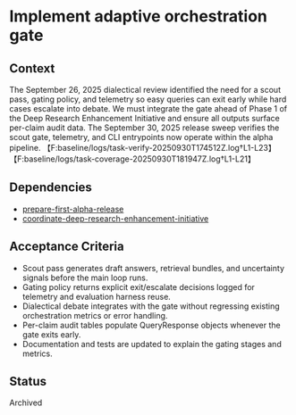 # Implement adaptive orchestration gate

## Context
The September 26, 2025 dialectical review identified the need for a scout
pass, gating policy, and telemetry so easy queries can exit early while hard
cases escalate into debate. We must integrate the gate ahead of Phase 1 of the
Deep Research Enhancement Initiative and ensure all outputs surface per-claim
audit data. The September 30, 2025 release sweep verifies the scout gate,
telemetry, and CLI entrypoints now operate within the alpha pipeline.
【F:baseline/logs/task-verify-20250930T174512Z.log†L1-L23】【F:baseline/logs/task-coverage-20250930T181947Z.log†L1-L21】

## Dependencies
- [prepare-first-alpha-release](prepare-first-alpha-release.md)
- [coordinate-deep-research-enhancement-initiative](coordinate-deep-research-enhancement-initiative.md)

## Acceptance Criteria
- Scout pass generates draft answers, retrieval bundles, and uncertainty
  signals before the main loop runs.
- Gating policy returns explicit exit/escalate decisions logged for telemetry
  and evaluation harness reuse.
- Dialectical debate integrates with the gate without regressing existing
  orchestration metrics or error handling.
- Per-claim audit tables populate QueryResponse objects whenever the gate exits
  early.
- Documentation and tests are updated to explain the gating stages and metrics.

## Status
Archived
